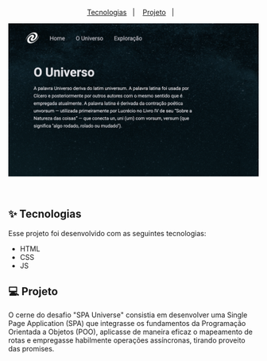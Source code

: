 
<p align="center">
  <a href="#-tecnologias">Tecnologias</a>&nbsp;&nbsp;&nbsp;|&nbsp;&nbsp;&nbsp;
  <a href="#-projeto">Projeto</a>&nbsp;&nbsp;&nbsp;|&nbsp;&nbsp;&nbsp;
</p>

<p align="center">
  <img alt="Projeto" src="https://github.com/Vinicius-Barbosa-Santos/explorer-spa/blob/master/github/spa.png">
</p>

<br>

## ✨ Tecnologias

Esse projeto foi desenvolvido com as seguintes tecnologias:

- HTML
- CSS
- JS

## 💻 Projeto

O cerne do desafio "SPA Universe" consistia em desenvolver uma Single Page Application (SPA) que integrasse os fundamentos da Programação Orientada a Objetos (POO), aplicasse de maneira eficaz o mapeamento de rotas e empregasse habilmente operações assíncronas, tirando proveito das promises.
